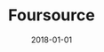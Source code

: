 ---
layout: site
title: "Foursource"
date: 2018-01-01
categories: [community]
version: 4.4.5
major: 4
minor: 4
patch: 5
slug: foursource
link: https://foursource.com/
submitter: lpolepeddi
permalink: /sites/:slug
---